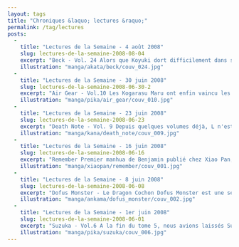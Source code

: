 ```yaml
---
layout: tags
title: "Chroniques &laquo; lectures &raquo;"
permalink: /tag/lectures
posts:
  -
    title: "Lectures de la Semaine - 4 août 2008"
    slug: lectures-de-la-semaine-2008-08-04
    excerpt: "Beck - Vol. 24 Alors que Koyuki dort difficilement dans son lit avec une forte fièvre, Ruisuke le convoque à l'étang de pêche pour qu'il explique au groupe pourquoi il a rencontré en secret leur pire ennemi du moment : Ran. En effet, suite à la nouvelle de la signature de Beck (Mongolian Chop Squad) avec la mythique maison de disques anglaise Naff"
    illustration: "manga/akata/beck/couv_024.jpg"
  -
    title: "Lectures de la Semaine - 30 juin 2008"
    slug: lectures-de-la-semaine-2008-06-30-2
    excerpt: "Air Gear - Vol.10 Les Kogarasu Maru ont enfin vaincu les Behemoths après une série de combats acharnés. Ils rentrent sur leurs territoires en héros et commencent à réfléchir à installer une base permanente pour assurer la protection de leur zone. Une rencontre très inattendue avec le propriétaire de la boutique mythique du Grand Slum (voir le"
    illustration: "manga/pika/air_gear/couv_010.jpg"
  -
    title: "Lectures de la Semaine - 23 juin 2008"
    slug: lectures-de-la-semaine-2008-06-23
    excerpt: "Death Note - Vol. 9 Depuis quelques volumes déjà, L n'est plus. Light Yagami a dès l'ors pris sa place et livre un combat intellectuel acharné avec ses successeurs : Mello et Near. Alors que les ténors des mafias et le Président des Etats-Unis d'Amérique ont été éliminés par Kira, le pays déclare alors reconnaître l'autorité de ce dieu en devenir"
    illustration: "manga/kana/death_note/couv_009.jpg"
  -
    title: "Lectures de la Semaine - 16 juin 2008"
    slug: lectures-de-la-semaine-2008-06-16
    excerpt: "Remember Premier manhua de Benjamin publié chez Xiao Pan, Remember change radicalement la donne par rapport à Orange, autre titre de l'auteur chroniqué précédemment. Remember traite du monde de la bande dessinée chinoise, de la dérive des éditeurs mais aussi et surtout d'amour. Le scénario nous emmène dans le quotidien de deux jeunes chinois"
    illustration: "manga/xiaopan/remember/couv_001.jpg"
  -
    title: "Lectures de la Semaine - 8 juin 2008"
    slug: lectures-de-la-semaine-2008-06-08
    excerpt: "Dofus Monster - Le Dragon Cochon Dofus Monster est une série de one shot tirée du jeu Dofus dont chaque volume est réalisé par un dessinateur différent. Ce deuxième volume est dédié au Dragon Cochon, un dieu facétieux vénéré par ses pairs et très dangereux pour les autres. Gilles Aris, l'auteur, a choisi de nous emmener dans le quotidien de cet"
    illustration: "manga/ankama/dofus_monster/couv_002.jpg"
  -
    title: "Lectures de la Semaine - 1er juin 2008"
    slug: lectures-de-la-semaine-2008-06-01
    excerpt: "Suzuka - Vol.6 A la fin du tome 5, nous avions laissés Suzuka et Yamato chez les parents de ce dernier juste après que Suzuka ait étonnamment accepté d'aller voir les lucioles. Le volume 6 débute donc sur ce presque-rendez-vous entre les deux lycéens. Alors que Yamato rejoue la déclaration qu'il avait prévu pour son premier amour dans la même"
    illustration: "manga/pika/suzuka/couv_006.jpg"
---
```


